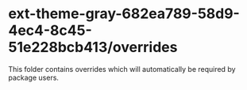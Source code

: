 # ext-theme-gray-682ea789-58d9-4ec4-8c45-51e228bcb413/overrides

This folder contains overrides which will automatically be required by package users.
